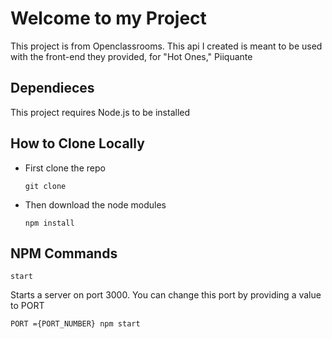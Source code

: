 # Welcome to my Project

This project is from Openclassrooms. This api I created is meant to be used with the front-end they provided, for "Hot Ones," Piiquante

## Dependieces

This project requires Node.js to be installed

## How to Clone Locally

- First clone the repo

  `git clone `

- Then download the node modules

  `npm install`

## NPM Commands

`start`

Starts a server on port 3000. You can change this port by providing a value to PORT

```
PORT ={PORT_NUMBER} npm start
```

